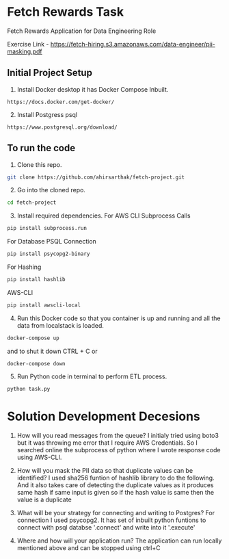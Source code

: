 # Fetch Rewards Task
 Fetch Rewards Application for Data Engineering Role

Exercise Link  -  https://fetch-hiring.s3.amazonaws.com/data-engineer/pii-masking.pdf

## Initial Project Setup

1. Install Docker desktop it has Docker Compose Inbuilt.
```
https://docs.docker.com/get-docker/
```
2.  Install Postgress psql
```
https://www.postgresql.org/download/
```


## To run the code
1. Clone this repo.
```bash
git clone https://github.com/ahirsarthak/fetch-project.git
```

2. Go into the cloned repo.
```bash
cd fetch-project
```

3. Install required dependencies.
For AWS CLI Subprocess Calls
```bash
pip install subprocess.run
```
For Database PSQL Connection
```bash
pip install psycopg2-binary
```
For Hashing
```bash
pip install hashlib
```
AWS-CLI
```bash
pip install awscli-local
```

4. Run this Docker code so that you container is up and running and all the data from localstack is loaded.
```bash
docker-compose up
```
and to shut it down CTRL + C or
```
docker-compose down 
```


5. Run Python code in terminal to perform ETL process.
```bash
python task.py
```
# Solution Development Decesions 
1. How will you read messages from the queue?
  I initialy tried using boto3 but it was throwing me error that I require AWS Credentials.
  So I searched online the subprocess of python where I wrote response code using AWS-CLI.
  
2. How will you mask the PII data so that duplicate values can be identified?
   I used sha256 funtion of hashlib library to do the following.
   And it also takes care of detecting the duplicate values as it produces same hash if same input is given so if the hash value is same then the value is a duplicate
   
3. What will be your strategy for connecting and writing to Postgres?
   For connection I used psycopg2.
   It has set of inbuilt python funtions to connect with psql databse '.connect' and write into it '.execute'
   
6. Where and how will your application run? 
   The application can run locally mentioned above and can be stopped using ctrl+C


